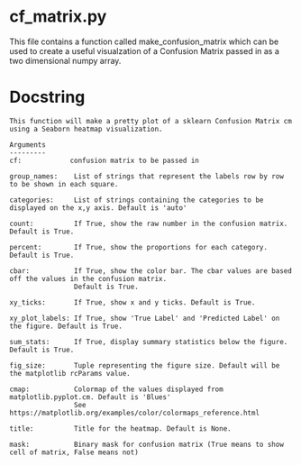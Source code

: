 # cf_matrix.py

This file contains a function called make_confusion_matrix which can be used to create a useful visualzation of a Confusion Matrix passed in as a two dimensional numpy array.


# Docstring
    This function will make a pretty plot of a sklearn Confusion Matrix cm using a Seaborn heatmap visualization.

    Arguments
    ---------
    cf:            confusion matrix to be passed in

    group_names:    List of strings that represent the labels row by row to be shown in each square.

    categories:     List of strings containing the categories to be displayed on the x,y axis. Default is 'auto'

    count:          If True, show the raw number in the confusion matrix. Default is True.

    percent:        If True, show the proportions for each category. Default is True.

    cbar:           If True, show the color bar. The cbar values are based off the values in the confusion matrix.
                    Default is True.

    xy_ticks:       If True, show x and y ticks. Default is True.

    xy_plot_labels: If True, show 'True Label' and 'Predicted Label' on the figure. Default is True.

    sum_stats:      If True, display summary statistics below the figure. Default is True.

    fig_size:       Tuple representing the figure size. Default will be the matplotlib rcParams value.

    cmap:           Colormap of the values displayed from matplotlib.pyplot.cm. Default is 'Blues'
                    See https://matplotlib.org/examples/color/colormaps_reference.html

    title:          Title for the heatmap. Default is None.

    mask:           Binary mask for confusion matrix (True means to show cell of matrix, False means not)
